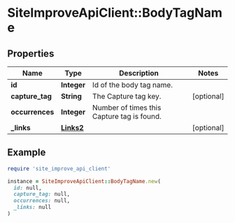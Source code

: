 # SiteImproveApiClient::BodyTagName

## Properties

| Name | Type | Description | Notes |
| ---- | ---- | ----------- | ----- |
| **id** | **Integer** | Id of the body tag name. |  |
| **capture_tag** | **String** | The Capture tag key. | [optional] |
| **occurrences** | **Integer** | Number of times this Capture tag is found. |  |
| **_links** | [**Links2**](Links2.md) |  | [optional] |

## Example

```ruby
require 'site_improve_api_client'

instance = SiteImproveApiClient::BodyTagName.new(
  id: null,
  capture_tag: null,
  occurrences: null,
  _links: null
)
```

